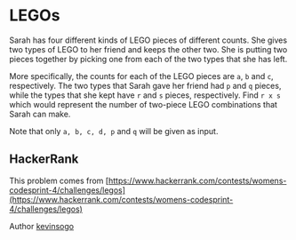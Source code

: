 # LEGOs

Sarah has four different kinds of LEGO pieces of different counts. She gives two types of LEGO to her friend and keeps the other two. She is putting two pieces together by picking one from each of the two types that she has left.

More specifically, the counts for each of the LEGO pieces are `a`, `b` and `c`, respectively. The two types that Sarah gave her friend had `p` and `q` pieces, while the types that she kept have `r` and `s` pieces, respectively. Find `r x s` which would represent the number of two-piece LEGO combinations that Sarah can make.

Note that only `a, b, c, d, p` and `q` will be given as input.

## HackerRank

This problem comes from [https://www.hackerrank.com/contests/womens-codesprint-4/challenges/legos](https://www.hackerrank.com/contests/womens-codesprint-4/challenges/legos)

Author [kevinsogo](https://www.hackerrank.com/kevinsogo)